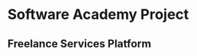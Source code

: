 # Software Academy Project

## Freelance Services Platform

<!-- Did not made header sticky, because i need to change header styles when triggering the burger menu, which i can't because i am limited by html and css only, header is not a sibling of my buttons, that's why. -->